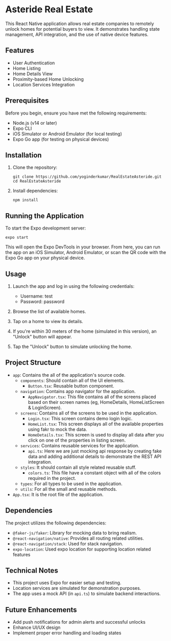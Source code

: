 # Asteride Real Estate

This React Native application allows real estate companies to remotely unlock homes for potential buyers to view. It demonstrates handling state management, API integration, and the use of native device features.

## Features

- User Authentication
- Home Listing
- Home Details View
- Proximity-based Home Unlocking
- Location Services Integration

## Prerequisites

Before you begin, ensure you have met the following requirements:

- Node.js (v14 or later)
- Expo CLI
- iOS Simulator or Android Emulator (for local testing)
- Expo Go app (for testing on physical devices)

## Installation

1. Clone the repository:
   ```
   git clone https://github.com/yoginderkumar/RealEstateAsteride.git
   cd RealEstateAsteride
   ```

2. Install dependencies:
   ```
   npm install
   ```

## Running the Application

To start the Expo development server:

```
expo start
```

This will open the Expo DevTools in your browser. From here, you can run the app on an iOS Simulator, Android Emulator, or scan the QR code with the Expo Go app on your physical device.

## Usage

1. Launch the app and log in using the following credentials:
   - Username: test
   - Password: password

2. Browse the list of available homes.

3. Tap on a home to view its details.

4. If you're within 30 meters of the home (simulated in this version), an "Unlock" button will appear.

5. Tap the "Unlock" button to simulate unlocking the home.

## Project Structure

- `app`: Contains the all of the application's source code.
    - `components`: Should contain all of the UI elements.
        - `Button.tsx`: Reusable button component.
    - `navigation`: Contains app navigator for the application.
        - `AppNavigator.tsx`: This file contains all of the screens placed based on their screen names (eg, HomeDetails, HomeListScreen & LoginScreen).
    - `screens`: Contains all of the screens to be used in the application.
        - `Login.tsx`: This screen contains demo login logic.
        - `HomeList.tsx`: This screen displays all of the available properties using fakr to mock the data.
        - `HomeDetails.tsx`: This screen is used to display all data after you click on one of the properties in listing screen.
    - `services`: Contains reusable services for the application.
        - `api.ts`: Here we are just mocking api response by creating fake data and adding additional details to demonstrate the REST API integration.
    - `styles`: It should contain all style related reusable stuff.
        - `colors.ts`: This file have a constant object with all of the colors required in the project.
    - `types`: For all types to be used in the application.
    - `utils`: For all the small and reusable methods.
- `App.tsx`: It is the root file of the application.


## Dependencies

The project utilizes the following dependencies:

- `@faker-js/faker`: Library for mocking data to bring realism.
- `@react-navigation/native`: Provides all routing related utilities.
- `@react-navigation/stack`: Used for stack navigation.
- `expo-location`: Used expo location for supporting location related features


## Technical Notes

- This project uses Expo for easier setup and testing.
- Location services are simulated for demonstration purposes.
- The app uses a mock API (in `api.ts`) to simulate backend interactions.

## Future Enhancements

- Add push notifications for admin alerts and successful unlocks
- Enhance UI/UX design
- Implement proper error handling and loading states
